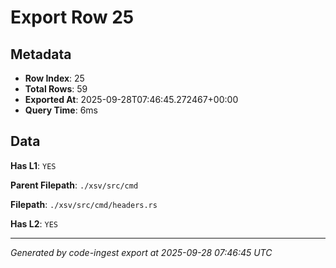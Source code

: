 # Export Row 25

## Metadata

- **Row Index**: 25
- **Total Rows**: 59
- **Exported At**: 2025-09-28T07:46:45.272467+00:00
- **Query Time**: 6ms

## Data

**Has L1**: `YES`

**Parent Filepath**: `./xsv/src/cmd`

**Filepath**: `./xsv/src/cmd/headers.rs`

**Has L2**: `YES`

---

*Generated by code-ingest export at 2025-09-28 07:46:45 UTC*
